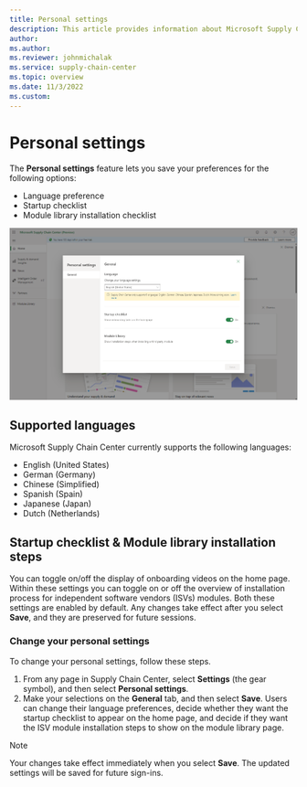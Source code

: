 ```yaml
---
title: Personal settings
description: This article provides information about Microsoft Supply Chain Center's changing your preferences.
author: 
ms.author: 
ms.reviewer: johnmichalak
ms.service: supply-chain-center
ms.topic: overview
ms.date: 11/3/2022
ms.custom:
---
```


# Personal settings

The **Personal settings** feature lets you save your preferences for the following options:

- Language preference
- Startup checklist
- Module library installation checklist

![A screenshot of the General tab on the Personal settings page.](media/personal-settings-general.png)

## Supported languages

Microsoft Supply Chain Center currently supports the following languages:

- English (United States)
- German (Germany)
- Chinese (Simplified)
- Spanish (Spain)
- Japanese (Japan)
- Dutch (Netherlands)

## Startup checklist & Module library installation steps

You can toggle on/off the display of onboarding videos on the home page. Within these settings you can toggle on or off the overview of installation process for independent software vendors (ISVs) modules. Both these settings are enabled by default. Any changes take effect after you select **Save**, and they are preserved for future sessions.

### Change your personal settings

To change your personal settings, follow these steps.

1. From any page in Supply Chain Center, select **Settings** (the gear symbol), and then select **Personal settings**.
1. Make your selections on the **General** tab, and then select **Save**. Users can change their language preferences, decide whether they want the startup checklist to appear on the home page, and decide if they want the ISV module installation steps to show on the module library page.

> [!Note]
> Your changes take effect immediately when you select **Save**. The updated settings will be saved for future sign-ins.
